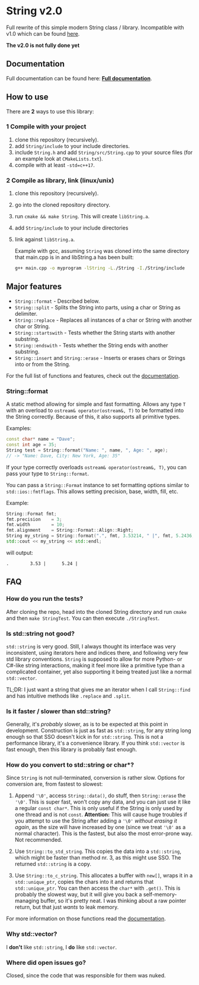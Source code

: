 # String v2.0

Full rewrite of this simple modern String class / library. Incompatible with v1.0 which can be found [here](https://github.com/lionkor/String/tree/legacy-1.0).

**The v2.0 is not fully done yet**

## Documentation

Full documentation can be found here: [**Full documentation**](https://lionkor.github.io/String-docs).

## How to use

There are **2** ways to use this library:

### 1 Compile with your project

1. clone this repository (recursively).
2. add `String/include` to your include directories.
3. include `String.h` and add `String/src/String.cpp` to your source files (for an example look at `CMakeLists.txt`).
4. compile with at least `-std=c++17`.

### 2 Compile as library, link (linux/unix)

1. clone this repository (recursively).
2. go into the cloned repository directory.
3. run `cmake && make String`. This will create `libString.a`.
4. add `String/include` to your include directories
5. link against `libString.a`. 
  
   Example with gcc, assuming `String` was cloned into the same directory that main.cpp is in and libString.a has been built: 
   ```bash
   g++ main.cpp -o myprogram -lString -L./String -I./String/include
   ```

## Major features

* `String::format` - Described below.
* `String::split` - Splits the String into parts, using a char or String as delimiter.
* `String::replace` - Replaces all instances of a char or String with another char or String.
* `String::startswith` - Tests whether the String starts with another substring.
* `String::endswith` - Tests whether the String ends with another substring.
* `String::insert` and `String::erase` - Inserts or erases chars or Strings into or from the String.

For the full list of functions and features, check out the [documentation](https://lionkor.github.io/String-docs).

### String::format
A static method allowing for simple and fast formatting. Allows any type `T` with an overload to `ostream& operator(ostream&, T)` to be formatted into the String correctly.
Because of this, it also supports all primitive types.

Examples: 

```cpp
const char* name = "Dave";
const int age = 35;
String test = String::format("Name: ", name, ", Age: ", age);
// -> "Name: Dave, City: New York, Age: 35"
```

If your type correctly overloads `ostream& operator(ostream&, T)`, you can pass your type to `String::format`.

You can pass a `String::Format` instance to set formatting options similar to `std::ios::fmtflags`. This allows setting precision, base, width, fill, etc.

Example:
```cpp
String::Format fmt;
fmt.precision    = 3;
fmt.width        = 10;
fmt.alignment    = String::Format::Align::Right;
String my_string = String::format(".", fmt, 3.53214, " |", fmt, 5.2436, " |");
std::cout << my_string << std::endl;
```
will output:
```
.        3.53 |      5.24 |
```

## FAQ

### How do you run the tests?

After cloning the repo, head into the cloned String directory and run `cmake` and then `make StringTest`. You can then execute `./StringTest`.

### Is std::string not good?

`std::string` is very good. Still, I always thought its interface was very inconsistent, using iterators here and indices there, and following very few std library conventions.
`String` is supposed to allow for more Python- or C#-like string interactions, making it feel more like a primitive type than a complicated container, yet also supporting it being treated just like a normal `std::vector`.

TL;DR: I just want a string that gives me an iterator when I call `String::find` and has intuitive methods like `.replace` and `.split`.

### Is it faster / slower than std::string?

Generally, it's *probably* slower, as is to be expected at this point in development. Construction is just as fast as `std::string`, for any string long enough so that SSO doesn't kick in for `std::string`. This is not a performance library, it's a convenience library. If you think `std::vector` is fast enough, then this library is probably fast enough.

### How do you convert to std::string or char\*?

Since `String` is not null-terminated, conversion is rather slow.
Options for conversion are, from fastest to slowest:

1. Append `'\0'`, access `String::data()`, do stuff, then `String::erase` the `'\0'`. This is super fast, won't copy any data, and you can just use it like a regular `const char*`. 
  This is only useful if the String is only used by one thread and is not `const`. 
  **Attention:** This will cause huge troubles if you attempt to use the String after adding a `'\0'` *without erasing it again*, as the size will have increased by one (since we treat `'\0'` as a normal character). 
  This is the fastest, but also the most error-prone way. Not recommended.
  
2. Use `String::to_std_string`. This copies the data into a `std::string`, which might be faster than method nr. 3, as this might use SSO. The returned `std::string` is a copy.

3. Use `String::to_c_string`. This allocates a buffer with `new[]`, wraps it in a `std::unique_ptr`, copies the chars into it and returns that `std::unique_ptr`. You can then access the `char*` with `.get()`. This is probably the slowest way, but it will give you back a self-memory-managing buffer, so it's pretty neat. I was thinking about a raw pointer return, but that just *wants* to leak memory. 

For more information on those functions read the [documentation](https://lionkor.github.io/String-docs).

### Why std::vector?
I **don't** like `std::string`, I **do** like `std::vector`. 

### Where did open issues go?

Closed, since the code that was responsible for them was nuked. 
